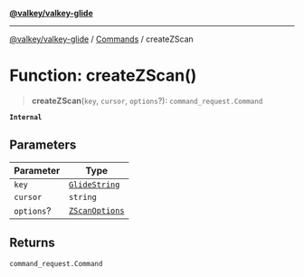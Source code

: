 [**@valkey/valkey-glide**](../../README.md)

***

[@valkey/valkey-glide](../../modules.md) / [Commands](../README.md) / createZScan

# Function: createZScan()

> **createZScan**(`key`, `cursor`, `options`?): `command_request.Command`

**`Internal`**

## Parameters

| Parameter | Type |
| ------ | ------ |
| `key` | [`GlideString`](../../BaseClient/type-aliases/GlideString.md) |
| `cursor` | `string` |
| `options`? | [`ZScanOptions`](../type-aliases/ZScanOptions.md) |

## Returns

`command_request.Command`
